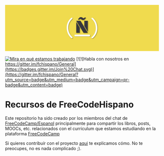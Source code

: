 ![Banner de Free Code Hispano](./images/freecodehispano_banner.png)

[![Mira en qué estamos trabajando](https://badge.waffle.io/fchispano/recursos.png?label=ready&title=Ready)](http://waffle.io/fchispano/recursos)
[![![Habla con nosotros en 
https://gitter.im/fchispano/General](https://badges.gitter.im/Join%20Chat.svg)](https://gitter.im/fchispano/General?utm_source=badge&utm_medium=badge&utm_campaign=pr-badge&utm_content=badge)

# Recursos de FreeCodeHispano

Este repositorio ha sido creado por los miembros del chat de [FreeCodeCamp/Espanol](https://gitter.im/FreeCodeCamp/Espanol)
principalmente para compartir los libros, posts, MOOCs, etc. relacionados con el
curriculum que estamos estudiando en la plataforma [FreeCodeCamp](http://www.freecodecamp.com/)

Si quieres contribuír con el proyecto [aqui](./CONTRIBUTING.md) te explicamos cómo.
No te preocupes, no es nada complicado ;).
